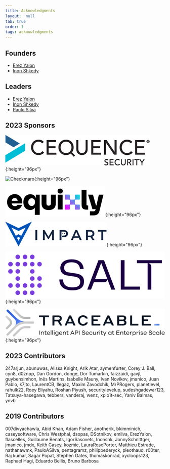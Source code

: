 ```yaml
---
title: Acknowledgments
layout:  null
tab: true
order: 1
tags: acknowledgments
---
```


## Founders

* [Erez Yalon][erez-yalon]
* [Inon Shkedy][inon-shkedy]

## Leaders

* [Erez Yalon][erez-yalon]
* [Inon Shkedy][inon-shkedy]
* [Paulo Silva][paulo-silva]

## 2023 Sponsors

![Cequence Security][cequence]{:height="96px"}

![Checkmarx][checkmarx]{:height="96px"}

![Equixly][equixly]{:height="96px"}

![Impart Security][impart]{:height="96px"}

![Salt Security][salt]{:height="96px"}

![Traceable][traceable]{:height="96px"}

## 2023 Contributors

247arjun, abunuwas, Alissa Knight, Arik Atar, aymenfurter, Corey J. Ball, cyn8,
d0znpp, Dan Gordon, donge, Dor Tumarkin, faizzaidi, gavjl, guybensimhon, Inês
Martins, Isabelle Mauny, Ivan Novikov, jmanico, Juan Pablo, k7jto, LaurentCB,
llegaz, Maxim Zavodchik, MrPRogers, planetlevel, rahulk22, Roey Eliyahu, Roshan
Piyush, securitylevelup, sudeshgadewar123, Tatsuya-hasegawa, tebbers, vanderaj,
wenz, xplo1t-sec, Yaniv Balmas, ynvb

## 2019 Contributors

007divyachawla, Abid Khan, Adam Fisher, anotherik, bkimminich, caseysoftware,
Chris Westphal, dsopas, DSotnikov, emilva, ErezYalon, flascelles, Guillaume
Benats, IgorSasovets, Inonshk, JonnySchnittger, jmanico, jmdx, Keith Casey,
kozmic, LauraRosePorter, Matthieu Estrade, nathanawmk, PauloASilva, pentagramz,
philippederyck, pleothaud, r00ter, Raj kumar, Sagar Popat, Stephen Gates,
thomaskonrad, xycloops123, Raphael Hagi, Eduardo Bellis, Bruno Barbosa

[erez-yalon]: https://www.owasp.org/index.php/User:ErezYalon
[inon-shkedy]: https://www.owasp.org/index.php/User:Inon
[paulo-silva]: https://www.owasp.org/index.php/User:PauloASilva
[checkmarx]: assets/images/checkmarx-logo.png
[salt]: assets/images/sponsors/salt.png
[cequence]: assets/images/sponsors/cequence-security.png
[traceable]: assets/images/sponsors/traceable.png
[impart]: assets/images/sponsors/impart.png
[checkmarx]: assets/images/sponsors/checkmarx.png
[equixly]: assets/images/sponsors/equixly.png

